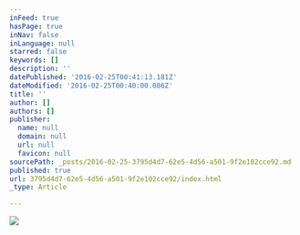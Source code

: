 ```yaml
---
inFeed: true
hasPage: true
inNav: false
inLanguage: null
starred: false
keywords: []
description: ''
datePublished: '2016-02-25T00:41:13.181Z'
dateModified: '2016-02-25T00:40:00.086Z'
title: ''
author: []
authors: []
publisher:
  name: null
  domain: null
  url: null
  favicon: null
sourcePath: _posts/2016-02-25-3795d4d7-62e5-4d56-a501-9f2e102cce92.md
published: true
url: 3795d4d7-62e5-4d56-a501-9f2e102cce92/index.html
_type: Article

---
```

![](https://the-grid-user-content.s3-us-west-2.amazonaws.com/e97e2d9e-28f6-41c8-9ed3-910ab7d8e69f.jpg)